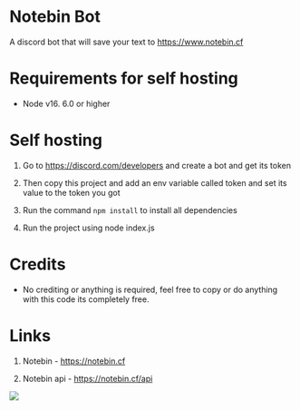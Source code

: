 # Notebin Bot
A discord bot that will save your text to https://www.notebin.cf

# Requirements for self hosting

- Node v16. 6.0 or higher

# Self hosting

1. Go to https://discord.com/developers and create a bot and get its token

2. Then copy this project and add an env variable called token and set its value to the token you got

3. Run the command `npm install` to install all dependencies

4. Run the project using node index.js

# Credits

- No crediting or anything is required, feel free to copy or do anything with this code its completely free.

# Links

1. Notebin - https://notebin.cf

2. Notebin api - https://notebin.cf/api 

![](https://notebin.cf/media/logo.png)
